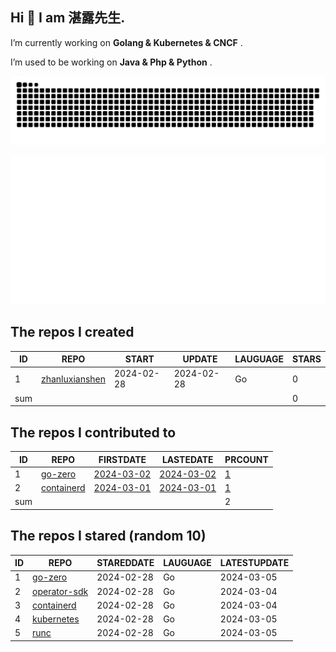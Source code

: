 ## Hi 👋 I am 湛露先生.

I’m currently working on  **Golang & Kubernetes & CNCF** . 

I’m used to be working on  **Java & Php & Python** . 

![github contribution grid snake animation](https://github.com/zhanluxianshen/zhanluxianshen/blob/output/github-contribution-grid-snake.svg)

![Metrics](https://github.com/zhanluxianshen/zhanluxianshen/blob/master/github-metrics.svg)

<!--START_SECTION:my_github-->
## The repos I created
| ID  |                                REPO                                |   START    |   UPDATE   | LAUGUAGE | STARS |
|-----|--------------------------------------------------------------------|------------|------------|----------|-------|
|   1 | [zhanluxianshen](https://github.com/zhanluxianshen/zhanluxianshen) | 2024-02-28 | 2024-02-28 | Go       |     0 |
| sum |                                                                    |            |            |          |     0 |

## The repos I contributed to
| ID  |                          REPO                          |                            FIRSTDATE                             |                            LASTEDATE                             |                                        PRCOUNT                                        |
|-----|--------------------------------------------------------|------------------------------------------------------------------|------------------------------------------------------------------|---------------------------------------------------------------------------------------|
|   1 | [go-zero](https://github.com/zeromicro/go-zero)        | [2024-03-02](https://github.com/zeromicro/go-zero/pull/3955)     | [2024-03-02](https://github.com/zeromicro/go-zero/pull/3955)     | [1](https://github.com/zeromicro/go-zero/pulls?q=is%3Apr+author%3Azhanluxianshen)     |
|   2 | [containerd](https://github.com/containerd/containerd) | [2024-03-01](https://github.com/containerd/containerd/pull/9906) | [2024-03-01](https://github.com/containerd/containerd/pull/9906) | [1](https://github.com/containerd/containerd/pulls?q=is%3Apr+author%3Azhanluxianshen) |
| sum |                                                        |                                                                  |                                                                  |                                                                                     2 |

## The repos I stared (random 10)
| ID |                                REPO                                | STAREDDATE | LAUGUAGE | LATESTUPDATE |
|----|--------------------------------------------------------------------|------------|----------|--------------|
|  1 | [go-zero](https://github.com/zeromicro/go-zero)                    | 2024-02-28 | Go       | 2024-03-05   |
|  2 | [operator-sdk](https://github.com/operator-framework/operator-sdk) | 2024-02-28 | Go       | 2024-03-04   |
|  3 | [containerd](https://github.com/containerd/containerd)             | 2024-02-28 | Go       | 2024-03-04   |
|  4 | [kubernetes](https://github.com/kubernetes/kubernetes)             | 2024-02-28 | Go       | 2024-03-05   |
|  5 | [runc](https://github.com/opencontainers/runc)                     | 2024-02-28 | Go       | 2024-03-05   |

<!--END_SECTION:my_github-->



